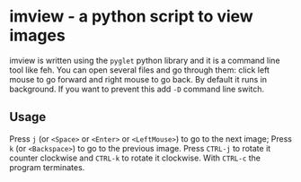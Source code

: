 imview - a python script to view images
=======================================

imview is written using the `pyglet` python library and it is a command line
tool like feh.  You can open several files and go through them: click left
mouse to go forward and right mouse to go back.  By default it runs in
background.  If you want to prevent this add ``-D`` command line switch.

Usage
-----

Press ``j`` (or ``<Space>`` or ``<Enter>`` or ``<LeftMouse>``) to go to the
next image;  Press ``k`` (or ``<Backspace>``) to go to the previous image.
Press ``CTRL-j`` to rotate it counter clockwise and ``CTRL-k`` to rotate it
clockwise.  With ``CTRL-c`` the program terminates.
